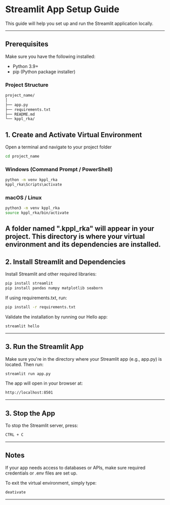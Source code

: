 # Streamlit App Setup Guide

This guide will help you set up and run the Streamlit application locally.

---

## Prerequisites

Make sure you have the following installed:

- Python 3.9+
- pip (Python package installer)

### Project Structure

```bash
project_name/
│
├── app.py
├── requirements.txt
├── README.md
└── kppl_rka/
```

## 1. Create and Activate Virtual Environment

Open a terminal and navigate to your project folder

```bash
cd project_name
```

### Windows (Command Prompt / PowerShell)

```bash
python -m venv kppl_rka
kppl_rka\Scripts\activate
```

### macOS / Linux

```bash
python3 -m venv kppl_rka
source kppl_rka/bin/activate
```

## A folder named ".kppl_rka" will appear in your project. This directory is where your virtual environment and its dependencies are installed.

## 2. Install Streamlit and Dependencies

Install Streamlit and other required libraries:

```bash
pip install streamlit
pip install pandas numpy matplotlib seaborn
```

If using requirements.txt, run:

```bash
pip install -r requirements.txt
```

Validate the installation by running our Hello app:

```bash
streamlit hello
```

---

## 3. Run the Streamlit App

Make sure you're in the directory where your Streamlit app (e.g., app.py) is located. Then run:

```bash
streamlit run app.py
```

The app will open in your browser at:

```bash
http://localhost:8501
```

---

## 3. Stop the App

To stop the Streamlit server, press:

```bash
CTRL + C
```

---

## Notes

If your app needs access to databases or APIs, make sure required credentials or .env files are set up.

To exit the virtual environment, simply type:

```bash
deativate
```

---
